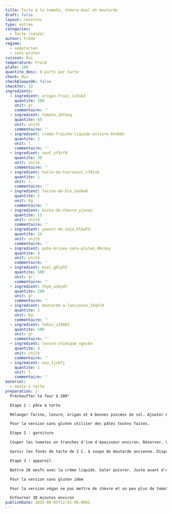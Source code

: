 ```yaml
---
title: Tarte à la tomate, chèvre miel et moutarde
draft: false
layout: recettes
type: entree
categories:
  - Tarte (salée)
auteur: Frédo
regime:
  - vegetarien
  - sans-gluten
cuisson: Oui
temperature: Froid
plate: 100
quantite_desc: 8 parts par tarte
check: Oui
checkAlwaysOk: false
checkfor: 32
ingredients:
  - ingredient: origan-frais_iu5sb3
    quantite: 200
    unit: gr.
    commentaire: ''
  - ingredient: tomate_ibtbnq
    quantite: 65
    unit: unité
    commentaire: ''
  - ingredient: creme-fraiche-liquide-entiere_6tnb6h
    quantite: 2
    unit: l.
    commentaire: ''
  - ingredient: oeuf_zf3zf8
    quantite: 30
    unit: unité
    commentaire: ''
  - ingredient: huile-de-tournesol_c70jxb
    quantite: 1
    unit: l.
    commentaire: ''
  - ingredient: farine-de-ble_2av6w8
    quantite: 2
    unit: Kg
    commentaire: ''
  - ingredient: buche-de-chevre_yjxnau
    quantite: 13
    unit: unité
    commentaire: ''
  - ingredient: yaourt-de-soja_hlbwfd
    quantite: 24
    unit: unité
    commentaire: ''
  - ingredient: pate-brisee-sans-gluten_86cony
    quantite: 4
    unit: unité
    commentaire: ''
  - ingredient: miel_g0lph5
    quantite: 500
    unit: gr.
    commentaire: ''
  - ingredient: thym_a16yd7
    quantite: 100
    unit: gr.
    commentaire: ''
  - ingredient: moutarde-a-lancienne_15qnl9
    quantite: 1
    unit: Kg
    commentaire: ''
  - ingredient: tahin_u33083
    quantite: 500
    unit: gr.
    commentaire: ''
  - ingredient: levure-chimique_vgec6e
    quantite: 4
    unit: unité
    commentaire: ''
  - ingredient: eau_ljzb7j
    quantite: 1
    unit: l.
    commentaire: ''
materiel:
  - moule à tarte
preparation: |-
  Préchauffer le four à 200°

  Etape 1 : pâte à tarte

  Mélanger farine, levure, origan et 4 bonnes pincées de sel. Ajouter 630 Cl d'huile de tournesol. Pétrir grossièrement. Ajouter 630 Cl d'eau tiède. Pétrir. Former autant de boules que de moules à garnir. Cette pâte s'étale au rouleau entre 2 papiers sulfurisés sur l'envers du moule pour la taille. Une fois étalée, retourner, boudiner les bords.

  Pour la version sans gluten utiliser des pâtes toutes faites.

  Etape 2 : garniture

  Couper les tomates en tranches d'1cm d'épaisseur environ. Réserver. Couper chaque bûchette de chèvre en 16 parts. Réserver.

  Garnir les fonds de tarte de 2 C. à soupe de moutarde ancienne. Disposer dessus tomates et portions de chèvre. Saupoudrer de thym

  Etape 3 : appareil

  Battre 26 oeufs avec la crème liquide. Saler poivrer. Juste avant d'enfourner verser l'appareil dans les moules.

  Pour la version sans gluten idem

  Pour la version végan ne pas mettre de chèvre et un peu plus de tomates. Réaliser un appareil avec yaourt de soja et tahin.

  Enfourner 30 minutes environ
publishDate: 2025-06-05T12:01:00.000Z
---
```

